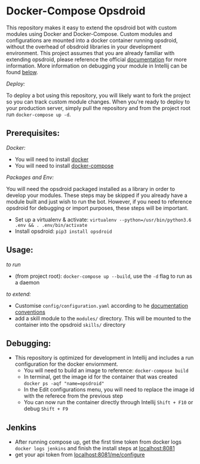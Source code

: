 # Docker-Compose Opsdroid

This repository makes it easy to extend the opsdroid bot with custom modules using Docker and Docker-Compose. Custom modules and configurations are mounted into a docker container running opsdroid, without the overhead of obsdroid libraries in your development environment. This project assumes that you are already familiar with extending opsdroid, please reference the official [documentation](http://opsdroid.readthedocs.io/en/latest/configuration-reference/) for more information. More information on debugging your module in Intellij can be found [below](Debugging).

*Deploy:*

To deploy a bot using this repository, you will likely want to fork the project so you can track custom module changes. When you're ready to deploy to your production server, simply pull the repository and from the project root run `docker-compose up -d`.

## Prerequisites:

*Docker:*
* You will need to install [docker](https://docs.docker.com/engine/installation/)
* You will need to install [docker-compose](https://docs.docker.com/compose/install/)

*Packages and Env:*

You will need the opsdroid packaged installed as a library in order to develop your modules. These steps may be skipped if you already have a module built and just wish to run the bot. However, if you need to reference opsdroid for debugging or import purposes, these steps will be important.
* Set up a virtualenv & activate: `virtualenv --python=/usr/bin/python3.6 .env && . .env/bin/activate`
* Install opsdroid: `pip3 install opsdroid`

## Usage:

*to run*
* (from project root): `docker-compose up --build`, use the `-d` flag to run as a daemon

*to extend:*

* Customise `config/configuration.yaml` according to he [documentation conventions](http://opsdroid.readthedocs.io/en/latest/configuration-reference/)
* add a skill module to the `modules/` directory. This will be mounted to the container into the opsdroid `skills/` directory

## Debugging:

* This repository is optimized for development in Intellij and includes a run configuration for the docker enviornment.
    * You will need to build an image to reference: `docker-compose build`
    * In terminal, get the image id for the container that was created `docker ps -aqf "name=opsdroid"`
    * In the Edit configurations menu, you will need to replace the image id with the referece from the previous step
    * You can now run the container directly through Intellij `Shift + F10` or debug `Shift + F9`
    
## Jenkins

* After running compose up, get the first time token from docker logs `docker logs jenkins` and finish the install steps at [localhost:8081](http://localhost:8081/)
* get your api token from [localhost:8081/me/configure](http://localhost:8081/me/configure)